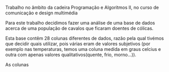 Trabalho no âmbito da cadeira Programação e Algoritmos II, no curso de comunicação e design multimédia

Para este trabalho decidimos fazer uma análise de uma base de dados acerca de uma população de cavalos que ficaram doentes de cólicas.

Esta base contêm 28 colunas diferentes de dados, razão pela qual tivémos que decidir quais utilizar, pois várias eram de valores subjetivos (por exemplo nas temperaturas, temos uma coluna medida em graus celcius e outra com apenas valores qualitativos(quente, frio, morno...)).

As colunas 

